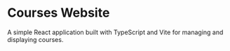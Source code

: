 # Courses Website

A simple React application built with TypeScript and Vite for managing and displaying courses.

